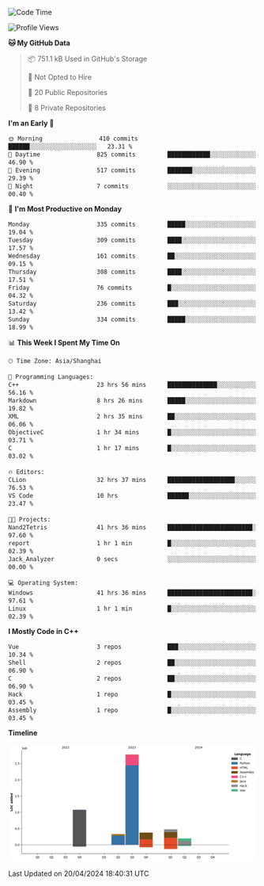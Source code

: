<!--
**Salvely/Salvely** is a ✨ _special_ ✨ repository because its `README.md` (this file) appears on your GitHub profile.

Here are some ideas to get you started:

- 🔭 I’m currently working on ...
- 🌱 I’m currently learning ...
- 👯 I’m looking to collaborate on ...
- 🤔 I’m looking for help with ...
- 💬 Ask me about ...
- 📫 How to reach me: ...
- 😄 Pronouns: ...
- ⚡ Fun fact: ...
-->

<!--START_SECTION:waka-->
![Code Time](http://img.shields.io/badge/Code%20Time-721%20hrs%2025%20mins-blue)

![Profile Views](http://img.shields.io/badge/Profile%20Views-0-blue)

**🐱 My GitHub Data** 

> 📦 751.1 kB Used in GitHub's Storage 
 > 
> 🚫 Not Opted to Hire
 > 
> 📜 20 Public Repositories 
 > 
> 🔑 8 Private Repositories 
 > 
**I'm an Early 🐤** 

```text
🌞 Morning                410 commits         ██████░░░░░░░░░░░░░░░░░░░   23.31 % 
🌆 Daytime                825 commits         ████████████░░░░░░░░░░░░░   46.90 % 
🌃 Evening                517 commits         ███████░░░░░░░░░░░░░░░░░░   29.39 % 
🌙 Night                  7 commits           ░░░░░░░░░░░░░░░░░░░░░░░░░   00.40 % 
```
📅 **I'm Most Productive on Monday** 

```text
Monday                   335 commits         █████░░░░░░░░░░░░░░░░░░░░   19.04 % 
Tuesday                  309 commits         ████░░░░░░░░░░░░░░░░░░░░░   17.57 % 
Wednesday                161 commits         ██░░░░░░░░░░░░░░░░░░░░░░░   09.15 % 
Thursday                 308 commits         ████░░░░░░░░░░░░░░░░░░░░░   17.51 % 
Friday                   76 commits          █░░░░░░░░░░░░░░░░░░░░░░░░   04.32 % 
Saturday                 236 commits         ███░░░░░░░░░░░░░░░░░░░░░░   13.42 % 
Sunday                   334 commits         █████░░░░░░░░░░░░░░░░░░░░   18.99 % 
```


📊 **This Week I Spent My Time On** 

```text
🕑︎ Time Zone: Asia/Shanghai

💬 Programming Languages: 
C++                      23 hrs 56 mins      ██████████████░░░░░░░░░░░   56.16 % 
Markdown                 8 hrs 26 mins       █████░░░░░░░░░░░░░░░░░░░░   19.82 % 
XML                      2 hrs 35 mins       ██░░░░░░░░░░░░░░░░░░░░░░░   06.06 % 
ObjectiveC               1 hr 34 mins        █░░░░░░░░░░░░░░░░░░░░░░░░   03.71 % 
C                        1 hr 17 mins        █░░░░░░░░░░░░░░░░░░░░░░░░   03.02 % 

🔥 Editors: 
CLion                    32 hrs 37 mins      ███████████████████░░░░░░   76.53 % 
VS Code                  10 hrs              ██████░░░░░░░░░░░░░░░░░░░   23.47 % 

🐱‍💻 Projects: 
Nand2Tetris              41 hrs 36 mins      ████████████████████████░   97.60 % 
report                   1 hr 1 min          █░░░░░░░░░░░░░░░░░░░░░░░░   02.39 % 
Jack_Analyzer            0 secs              ░░░░░░░░░░░░░░░░░░░░░░░░░   00.00 % 

💻 Operating System: 
Windows                  41 hrs 36 mins      ████████████████████████░   97.61 % 
Linux                    1 hr 1 min          █░░░░░░░░░░░░░░░░░░░░░░░░   02.39 % 
```

**I Mostly Code in C++** 

```text
Vue                      3 repos             ███░░░░░░░░░░░░░░░░░░░░░░   10.34 % 
Shell                    2 repos             ██░░░░░░░░░░░░░░░░░░░░░░░   06.90 % 
C                        2 repos             ██░░░░░░░░░░░░░░░░░░░░░░░   06.90 % 
Hack                     1 repo              █░░░░░░░░░░░░░░░░░░░░░░░░   03.45 % 
Assembly                 1 repo              █░░░░░░░░░░░░░░░░░░░░░░░░   03.45 % 
```



**Timeline**

![Lines of Code chart](https://raw.githubusercontent.com/Salvely/Salvely/main/assets/bar_graph.png)


 Last Updated on 20/04/2024 18:40:31 UTC
<!--END_SECTION:waka-->
<!-- ### [![Typing SVG](https://readme-typing-svg.demolab.com?font=JetBrains+Mono&size=22&pause=1000&width=435&height=70&lines=Hi!+I'm+Wen+Gao.+Nice+to+see+you!)](https://git.io/typing-svg)

[![Salvely's GitHub stats](https://github-readme-stats.vercel.app/api?username=Salvely&count_private=true&show_icons=true&theme=buefy&include_all_commits=true)](https://github.com/anuraghazr/github-readme-stats)
[![Top Langs](https://github-readme-stats.vercel.app/api/top-langs/?username=Salvely)](https://github.com/anuraghazr/github-readme-stats)


![Leetcode Stats](https://leetcard.jacoblin.cool/Salvely?theme=wtf&font=Kameron&ext=activity&show_rank=true)

![](https://komarev.com/ghpvc/?username=Salvely)
-->
